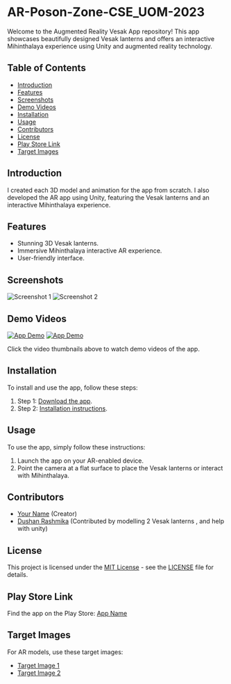  # AR-Poson-Zone-CSE_UOM-2023

Welcome to the Augmented Reality Vesak App repository! This app showcases beautifully designed Vesak lanterns and offers an interactive Mihinthalaya experience using Unity and augmented reality technology.

## Table of Contents
- [Introduction](#introduction)
- [Features](#features)
- [Screenshots](#screenshots)
- [Demo Videos](#demo-videos)
- [Installation](#installation)
- [Usage](#usage)
- [Contributors](#contributors)
- [License](#license)
- [Play Store Link](#play-store-link)
- [Target Images](#target-images)

## Introduction

I created each 3D model and animation for the app from scratch. I also developed the AR app using Unity, featuring the Vesak lanterns and an interactive Mihinthalaya experience.

## Features

- Stunning 3D Vesak lanterns.
- Immersive Mihinthalaya interactive AR experience.
- User-friendly interface.

## Screenshots

![Screenshot 1](https://example.com/screenshot1.png)
![Screenshot 2](https://example.com/screenshot2.png)

## Demo Videos

[![App Demo](https://example.com/demo_thumbnail.png)](https://example.com/demo1.mp4) [![App Demo](https://example.com/demo_thumbnail.png)](https://example.com/demo2.mp4)

Click the video thumbnails above to watch demo videos of the app.

## Installation

To install and use the app, follow these steps:

1. Step 1: [Download the app](https://example.com/app-download-link).
2. Step 2: [Installation instructions](https://example.com/installation-instructions).

## Usage

To use the app, simply follow these instructions:

1. Launch the app on your AR-enabled device.
2. Point the camera at a flat surface to place the Vesak lanterns or interact with Mihinthalaya.

## Contributors

- [Your Name](https://github.com/yourusername) (Creator)
- [Dushan Rashmika](https://github.com/dushanusername) (Contributed by modelling 2 Vesak lanterns , and help with unity)

## License

This project is licensed under the [MIT License](LICENSE) - see the [LICENSE](LICENSE) file for details.

## Play Store Link

Find the app on the Play Store: [App Name](https://play.google.com/store/apps/details?id=com.yourapp.package)

## Target Images

For AR models, use these target images:

- [Target Image 1](https://example.com/target-image1.png)
- [Target Image 2](https://example.com/target-image2.png)
